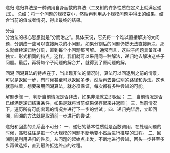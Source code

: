 递归
递归算法是一种调用自身函数的算法（二叉树的许多性质在定义上就满足递归）。
总结：将一个问题的规模变小，然后再利用从小规模问题中得出的结果，结合当前的值或者情况，得出最终的结果。

分治  
分治法的核心思想就是“分而治之”。具体来说，它先将一个难以直接解决的大问题，分割成一些可以直接解决的小问题。如果分割后的问题仍然无法直接解决，那么就继续递归地分割，直到每个小问题都可解。
通常而言，这些子问题具备互相独立、形式相同的特点。这样，我们就可以采用同一种解法，递归地去解决这些子问题。最后，再将每个子问题的解合并，就得到了原问题的解。

回溯
回溯算法的特点在于，当出现非法的情况时，算法可以回退到之前的情景，可以是返回一步，有时候甚至可以返回多步，然后再去尝试别的路径和办法。这也就意味着，想要采用回溯算法，就必须保证，每次都有多种尝试的可能。

解题步骤
一．判断当前情况是否非法，如果非法就立即返回；
二．当前情况是否已经满足递归结束条件，如果是就将当前结果保存起来并返回；
三．当前情况下，遍历所有可能出现的情况并进行下一步的尝试；
四．递归完毕后，立即回溯，回溯的方法就是取消前一步进行的尝试。

递归和回溯的关系密不可分：
一．递归的基本性质就是函数调用，在处理问题的时候，递归往往是把一个大规模的问题不断地变小然后进行推导的过程。
二．回溯则是利用递归的性质，从问题的起始点出发，不断地进行尝试，回头一步甚至多步再做选择，直到最终抵达终点的过程。
